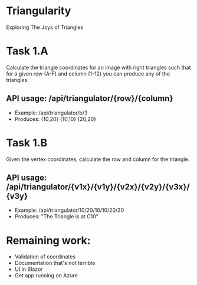 # Triangularity
Exploring The Joys of Triangles

# Task 1.A
Calculate the triangle coordinates for an image with right triangles such that for a given row (A-F) and column (1-12) you can produce any of the triangles.

## API usage: /api/triangulator/{row}/{column}

* Example: /api/triangulator/b/3
* Produces: {10,20} {10,10} {20,20}

# Task 1.B
Given the vertex coordinates, calculate the row and column for the triangle.

## API usage: /api/triangulator/{v1x}/{v1y}/{v2x}/{v2y}/{v3x}/{v3y}

* Example: /api/triangulator/10/20/10/10/20/20
* Produces: "The Triangle is at C10"

# Remaining work:
* Validation of coordinates
* Documentation that's not terrible
* UI in Blazor
* Get app running on Azure

